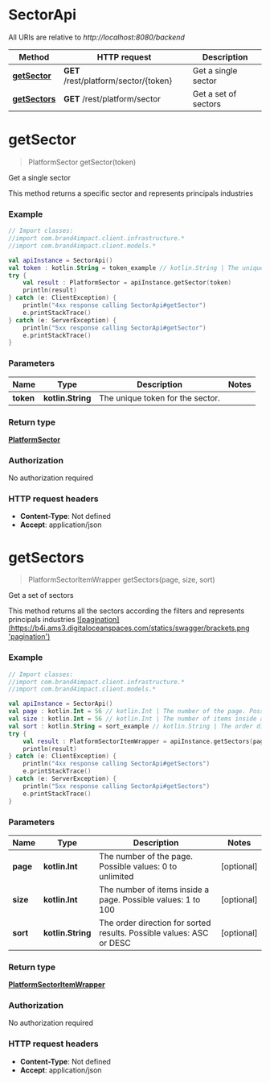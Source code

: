 # SectorApi

All URIs are relative to *http://localhost:8080/backend*

Method | HTTP request | Description
------------- | ------------- | -------------
[**getSector**](SectorApi.md#getSector) | **GET** /rest/platform/sector/{token} | Get a single sector
[**getSectors**](SectorApi.md#getSectors) | **GET** /rest/platform/sector | Get a set of sectors


<a name="getSector"></a>
# **getSector**
> PlatformSector getSector(token)

Get a single sector

This method returns a specific sector and represents principals industries  

### Example
```kotlin
// Import classes:
//import com.brand4impact.client.infrastructure.*
//import com.brand4impact.client.models.*

val apiInstance = SectorApi()
val token : kotlin.String = token_example // kotlin.String | The unique token for the sector.
try {
    val result : PlatformSector = apiInstance.getSector(token)
    println(result)
} catch (e: ClientException) {
    println("4xx response calling SectorApi#getSector")
    e.printStackTrace()
} catch (e: ServerException) {
    println("5xx response calling SectorApi#getSector")
    e.printStackTrace()
}
```

### Parameters

Name | Type | Description  | Notes
------------- | ------------- | ------------- | -------------
 **token** | **kotlin.String**| The unique token for the sector. |

### Return type

[**PlatformSector**](PlatformSector.md)

### Authorization

No authorization required

### HTTP request headers

 - **Content-Type**: Not defined
 - **Accept**: application/json

<a name="getSectors"></a>
# **getSectors**
> PlatformSectorItemWrapper getSectors(page, size, sort)

Get a set of sectors

This method returns all the sectors according the filters and represents principals industries    [![pagination](https://b4i.ams3.digitaloceanspaces.com/statics/swagger/brackets.png &#39;pagination&#39;)](http://localhost:8080/backend/blog/home#pagination)

### Example
```kotlin
// Import classes:
//import com.brand4impact.client.infrastructure.*
//import com.brand4impact.client.models.*

val apiInstance = SectorApi()
val page : kotlin.Int = 56 // kotlin.Int | The number of the page. Possible values: 0 to unlimited
val size : kotlin.Int = 56 // kotlin.Int | The number of items inside a page. Possible values: 1 to 100
val sort : kotlin.String = sort_example // kotlin.String | The order direction for sorted results. Possible values: ASC or DESC
try {
    val result : PlatformSectorItemWrapper = apiInstance.getSectors(page, size, sort)
    println(result)
} catch (e: ClientException) {
    println("4xx response calling SectorApi#getSectors")
    e.printStackTrace()
} catch (e: ServerException) {
    println("5xx response calling SectorApi#getSectors")
    e.printStackTrace()
}
```

### Parameters

Name | Type | Description  | Notes
------------- | ------------- | ------------- | -------------
 **page** | **kotlin.Int**| The number of the page. Possible values: 0 to unlimited | [optional]
 **size** | **kotlin.Int**| The number of items inside a page. Possible values: 1 to 100 | [optional]
 **sort** | **kotlin.String**| The order direction for sorted results. Possible values: ASC or DESC | [optional]

### Return type

[**PlatformSectorItemWrapper**](PlatformSectorItemWrapper.md)

### Authorization

No authorization required

### HTTP request headers

 - **Content-Type**: Not defined
 - **Accept**: application/json

